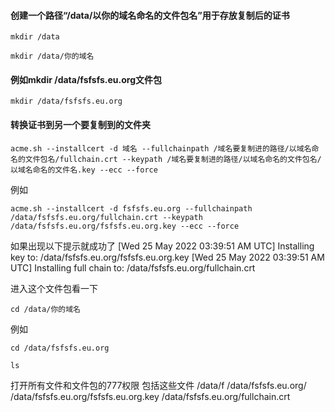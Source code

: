 #### 创建一个路径“/data/以你的域名命名的文件包名”用于存放复制后的证书

```
mkdir /data
```


```
mkdir /data/你的域名
```



#### 例如mkdir /data/fsfsfs.eu.org文件包
```
mkdir /data/fsfsfs.eu.org
```


#### 转换证书到另一个要复制到的文件夹

```
acme.sh --installcert -d 域名 --fullchainpath /域名要复制进的路径/以域名命名的文件包名/fullchain.crt --keypath /域名要复制进的路径/以域名命名的文件包名/以域名命名的文件名.key --ecc --force
```


例如
```
acme.sh --installcert -d fsfsfs.eu.org --fullchainpath /data/fsfsfs.eu.org/fullchain.crt --keypath /data/fsfsfs.eu.org/fsfsfs.eu.org.key --ecc --force
```

如果出现以下提示就成功了
[Wed 25 May 2022 03:39:51 AM UTC] Installing key to: /data/fsfsfs.eu.org/fsfsfs.eu.org.key
[Wed 25 May 2022 03:39:51 AM UTC] Installing full chain to: /data/fsfsfs.eu.org/fullchain.crt

进入这个文件包看一下
```
cd /data/你的域名
```
例如
```
cd /data/fsfsfs.eu.org
```

```
ls
```
打开所有文件和文件包的777权限
包括这些文件
/data/f
/data/fsfsfs.eu.org/
/data/fsfsfs.eu.org/fsfsfs.eu.org.key
/data/fsfsfs.eu.org/fullchain.crt